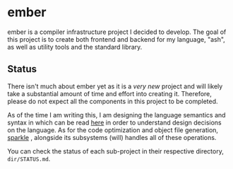 # ember

ember is a compiler infrastructure project I decided to develop. The goal of this project is to create both
frontend and backend for my language, "ash", as well as utility tools and the standard library.

## Status

There isn't much about ember yet as it is a *very new* project and will likely take a substantial
amount of time and effort into creating it. Therefore, please do not expect all the components in this project to be
completed.

As of the time I am writing this, I am designing the language semantics and syntax in which can be read
[here](https://github.com/alpluspluss/ember/tree/main/ash/docs) in order to understand design decisions on the language.
As for the code optimization and object file
generation, [sparkle](https://github.com/alpluspluss/ember/tree/main/sparkle)
, alongside its subsystems (will) handles all of these operations.

You can check the status of each sub-project in their respective directory, `dir/STATUS.md`.